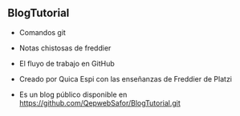 <!--
**QepwebSafor/QepwebSafor** is a ✨ _special_ ✨ repository because its `README.md` (this file) appears on your GitHub profile.

Here are some ideas to get you started:

- 🔭 I’m currently working on ...
- 🌱 I’m currently learning ...
- 👯 I’m looking to collaborate on ...
- 🤔 I’m looking for help with ...
- 💬 Ask me about ...
- 📫 How to reach me: ...
- 😄 Pronouns: ...
- ⚡ Fun fact: ...
-->

## BlogTutorial

* Comandos git 

* Notas chistosas de freddier

* El fluyo de trabajo en GitHub

* Creado por Quica Espi con las enseñanzas de Freddier de Platzi

* Es un blog público disponible  en https://github.com/QepwebSafor/BlogTutorial.git
